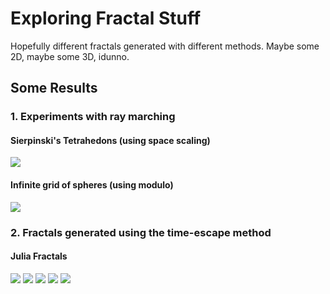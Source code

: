 # Exploring Fractal Stuff
Hopefully different fractals generated with different methods. Maybe some 2D, maybe some 3D, idunno.

## Some Results
### 1. Experiments with ray marching
#### Sierpinski's Tetrahedons (using space scaling)
![](https://github.com/ianhudson87/fractal-fun/blob/main/ray-marching/output/SierpinskiHiRezPNG.PNG)
#### Infinite grid of spheres (using modulo)
![](https://github.com/ianhudson87/fractal-fun/blob/main/ray-marching/output/hirezBallz.PNG)

### 2. Fractals generated using the time-escape method
#### Julia Fractals
![](https://github.com/ianhudson87/fractal-fun/blob/main/time-escape/output/juliaCircle1.gif)
![](https://github.com/ianhudson87/fractal-fun/blob/main/time-escape/output/julia-mandlebrot1.PNG)
![](https://github.com/ianhudson87/fractal-fun/blob/main/time-escape/output/julia-mandlebrot6.PNG)
![](https://github.com/ianhudson87/fractal-fun/blob/main/time-escape/output/julia2.PNG)
![](https://github.com/ianhudson87/fractal-fun/blob/main/time-escape/output/juliaFractal1cropped.png)

